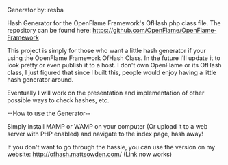 Generator by: resba

Hash Generator for the OpenFlame Framework's OfHash.php class file. The repository can be found here: https://github.com/OpenFlame/OpenFlame-Framework

This project is simply for those who want a little hash generator if your using the OpenFlame Framework OfHash Class. In the future I'll update it to look pretty or even publish it to a host. I don't own OpenFlame or its OfHash class, I just figured that since I built this, people would enjoy having a little hash generator around.

Eventually I will work on the presentation and implementation of other possible ways to check hashes, etc.

--How to use the Generator--

Simply install MAMP or WAMP on your computer (Or upload it to a web server with PHP enabled) and navigate to the index page, hash away!

If you don't want to go through the hassle, you can use the version on my website: http://ofhash.mattsowden.com/ (Link now works)